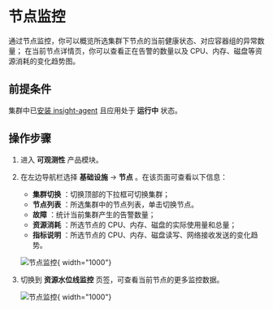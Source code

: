 # 节点监控

通过节点监控，你可以概览所选集群下节点的当前健康状态、对应容器组的异常数量；
在当前节点详情页，你可以查看正在告警的数量以及 CPU、内存、磁盘等资源消耗的变化趋势图。

## 前提条件

集群中已[安装 insight-agent](../quickstart/install/install-agent.md) 且应用处于 __运行中__ 状态。

## 操作步骤

1. 进入 __可观测性__ 产品模块。
  
2. 在左边导航栏选择 __基础设施__ -> __节点__ 。在该页面可查看以下信息：

    - **集群切换** ：切换顶部的下拉框可切换集群；
    - **节点列表** ：所选集群中的节点列表，单击切换节点。
    - **故障** ：统计当前集群产生的告警数量；
    - **资源消耗** ：所选节点的 CPU、内存、磁盘的实际使用量和总量；
    - **指标说明** ：所选节点的 CPU、内存、磁盘读写、网络接收发送的变化趋势。

    ![节点监控](../../images/node.png){ width="1000"}

3. 切换到 __资源水位线监控__ 页签，可查看当前节点的更多监控数据。

    ![节点监控](../../images/cluster-1.png){ width="1000"}
